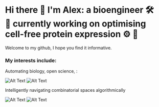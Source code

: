 # Hi there 👋 I'm Alex: a bioengineer 🛠️🧬 currently working on optimising cell-free protein expression ⚙ 🧪

Welcome to my github, I hope you find it informative.

### My interests include:

Automating biology, open science, :


![Alt Text](https://thumbs.gfycat.com/FearlessMetallicGreathornedowl-size_restricted.gif) ![Alt Text](https://thumbs.gfycat.com/BadSecondaryHapuka-size_restricted.gif)

Intelligently navigating combinatorial spaces algorithmically

![Alt Text](https://thumbs.gfycat.com/BarrenUntimelyHairstreakbutterfly-size_restricted.gif) ![Alt Text](https://thumbs.gfycat.com/BrightAbandonedEarwig-size_restricted.gif)



<!--
**aperkins19/aperkins19** is a ✨ _special_ ✨ repository because its `README.md` (this file) appears on your GitHub profile.

Here are some ideas to get you started:

- 🔭 I’m currently working on ...
- 🌱 I’m currently learning ...
- 👯 I’m looking to collaborate on ...
- 🤔 I’m looking for help with ...
- 💬 Ask me about ...
- 📫 How to reach me: ...
- 😄 Pronouns: ...
- ⚡ Fun fact: ...
-->

